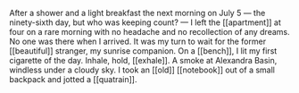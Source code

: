 After a shower and a light breakfast the next morning on July 5 — the ninety-sixth day, but who was keeping count? — I left the [[apartment]] at four on a rare morning with no headache and no recollection of any dreams. No one was there when I arrived. It was my turn to wait for the former [[beautiful]] stranger, my sunrise companion. On a [[bench]], I lit my first cigarette of the day. Inhale, hold, [[exhale]]. A smoke at Alexandra Basin, windless under a cloudy sky. I took an [[old]] [[notebook]] out of a small backpack and jotted a [[quatrain]].